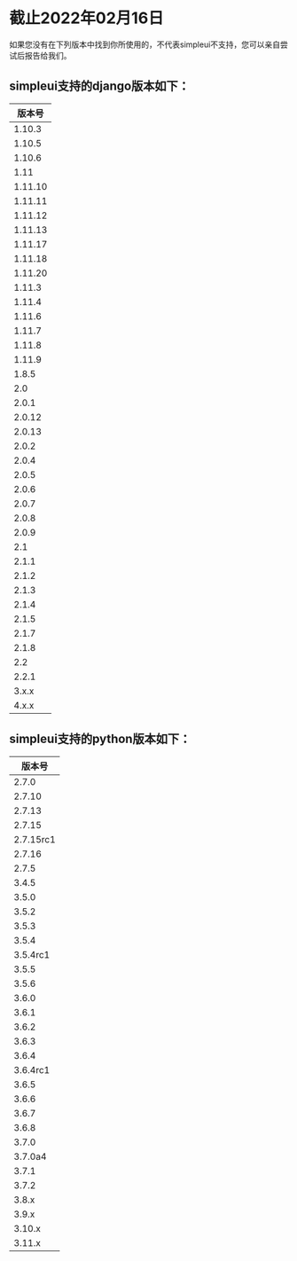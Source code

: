 # 截止2022年02月16日

如果您没有在下列版本中找到你所使用的，不代表simpleui不支持，您可以亲自尝试后报告给我们。

## simpleui支持的django版本如下：

| 版本号     |
|---------|
| 1.10.3  |
| 1.10.5  |
| 1.10.6  |
| 1.11    |
| 1.11.10 |
| 1.11.11 |
| 1.11.12 |
| 1.11.13 |
| 1.11.17 |
| 1.11.18 |
| 1.11.20 |
| 1.11.3  |
| 1.11.4  |
| 1.11.6  |
| 1.11.7  |
| 1.11.8  |
| 1.11.9  |
| 1.8.5   |
| 2.0     |
| 2.0.1   |
| 2.0.12  |
| 2.0.13  |
| 2.0.2   |
| 2.0.4   |
| 2.0.5   |
| 2.0.6   |
| 2.0.7   |
| 2.0.8   |
| 2.0.9   |
| 2.1     |
| 2.1.1   |
| 2.1.2   |
| 2.1.3   |
| 2.1.4   |
| 2.1.5   |
| 2.1.7   |
| 2.1.8   |
| 2.2     |
| 2.2.1   |
| 3.x.x   |
| 4.x.x   |

## simpleui支持的python版本如下：

| 版本号       |
|-----------|
| 2.7.0     |
| 2.7.10    |
| 2.7.13    |
| 2.7.15    |
| 2.7.15rc1 |
| 2.7.16    |
| 2.7.5     |
| 3.4.5     |
| 3.5.0     |
| 3.5.2     |
| 3.5.3     |
| 3.5.4     |
| 3.5.4rc1  |
| 3.5.5     |
| 3.5.6     |
| 3.6.0     |
| 3.6.1     |
| 3.6.2     |
| 3.6.3     |
| 3.6.4     |
| 3.6.4rc1  |
| 3.6.5     |
| 3.6.6     |
| 3.6.7     |
| 3.6.8     |
| 3.7.0     |
| 3.7.0a4   |
| 3.7.1     |
| 3.7.2     |
| 3.8.x     |
| 3.9.x     |
| 3.10.x    |
| 3.11.x    |